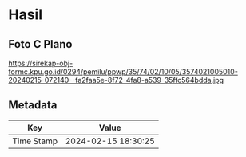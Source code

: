 # Hasil

## Foto C Plano

https://sirekap-obj-formc.kpu.go.id/0294/pemilu/ppwp/35/74/02/10/05/3574021005010-20240215-072140--fa2faa5e-8f72-4fa8-a539-35ffc564bdda.jpg


## Metadata

| Key        | Value               |
| ---------- | ------------------- |
| Time Stamp | 2024-02-15 18:30:25 |



